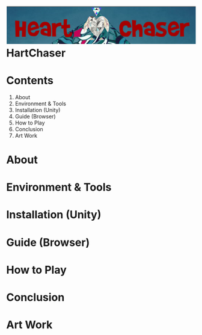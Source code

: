 
![HartChaser Logo](https://github.com/VytasHub/UnityGameBrowser/blob/master/FinishedBrowser/Assets/MainLogo.png "HartChaser")
HartChaser
====================
Contents
====================
1. About
2. Environment & Tools
3. Installation (Unity)
4. Guide (Browser)
5. How to Play
6. Conclusion
7. Art Work  


 About
=============
Environment & Tools
=============

Installation (Unity)
=============

Guide (Browser)
=============

How to Play
=============

Conclusion
=============

Art Work  
=============


